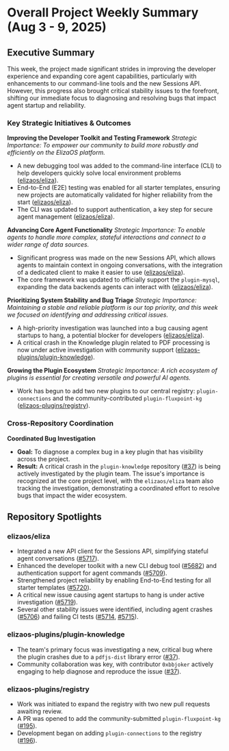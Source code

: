 # Overall Project Weekly Summary (Aug 3 - 9, 2025)

## Executive Summary
This week, the project made significant strides in improving the developer experience and expanding core agent capabilities, particularly with enhancements to our command-line tools and the new Sessions API. However, this progress also brought critical stability issues to the forefront, shifting our immediate focus to diagnosing and resolving bugs that impact agent startup and reliability.

### Key Strategic Initiatives & Outcomes

**Improving the Developer Toolkit and Testing Framework**
*Strategic Importance: To empower our community to build more robustly and efficiently on the ElizaOS platform.*
- A new debugging tool was added to the command-line interface (CLI) to help developers quickly solve local environment problems ([elizaos/eliza](https://github.com/elizaos/eliza)).
- End-to-End (E2E) testing was enabled for all starter templates, ensuring new projects are automatically validated for higher reliability from the start ([elizaos/eliza](https://github.com/elizaos/eliza)).
- The CLI was updated to support authentication, a key step for secure agent management ([elizaos/eliza](https://github.com/elizaos/eliza)).

**Advancing Core Agent Functionality**
*Strategic Importance: To enable agents to handle more complex, stateful interactions and connect to a wider range of data sources.*
- Significant progress was made on the new Sessions API, which allows agents to maintain context in ongoing conversations, with the integration of a dedicated client to make it easier to use ([elizaos/eliza](https://github.com/elizaos/eliza)).
- The core framework was updated to officially support the `plugin-mysql`, expanding the data backends agents can interact with ([elizaos/eliza](https://github.com/elizaos/eliza)).

**Prioritizing System Stability and Bug Triage**
*Strategic Importance: Maintaining a stable and reliable platform is our top priority, and this week we focused on identifying and addressing critical issues.*
- A high-priority investigation was launched into a bug causing agent startups to hang, a potential blocker for developers ([elizaos/eliza](https://github.com/elizaos/eliza)).
- A critical crash in the Knowledge plugin related to PDF processing is now under active investigation with community support ([elizaos-plugins/plugin-knowledge](https://github.com/elizaos-plugins/plugin-knowledge)).

**Growing the Plugin Ecosystem**
*Strategic Importance: A rich ecosystem of plugins is essential for creating versatile and powerful AI agents.*
- Work has begun to add two new plugins to our central registry: `plugin-connections` and the community-contributed `plugin-fluxpoint-kg` ([elizaos-plugins/registry](https://github.com/elizaos-plugins/registry)).

### Cross-Repository Coordination

**Coordinated Bug Investigation**
- **Goal:** To diagnose a complex bug in a key plugin that has visibility across the project.
- **Result:** A critical crash in the `plugin-knowledge` repository ([#37](https://github.com/elizaos-plugins/plugin-knowledge/issues/37)) is being actively investigated by the plugin team. The issue's importance is recognized at the core project level, with the `elizaos/eliza` team also tracking the investigation, demonstrating a coordinated effort to resolve bugs that impact the wider ecosystem.

## Repository Spotlights

### elizaos/eliza
- Integrated a new API client for the Sessions API, simplifying stateful agent conversations ([#5717](https://github.com/elizaos/eliza/pull/5717)).
- Enhanced the developer toolkit with a new CLI debug tool ([#5682](https://github.com/elizaos/eliza/pull/5682)) and authentication support for agent commands ([#5709](https://github.com/elizaos/eliza/pull/5709)).
- Strengthened project reliability by enabling End-to-End testing for all starter templates ([#5720](https://github.com/elizaos/eliza/pull/5720)).
- A critical new issue causing agent startups to hang is under active investigation ([#5719](https://github.com/elizaos/eliza/issues/5719)).
- Several other stability issues were identified, including agent crashes ([#5706](https://github.com/elizaos/eliza/issues/5706)) and failing CI tests ([#5714](https://github.com/elizaos/eliza/issues/5714), [#5715](https://github.com/elizaos/eliza/issues/5715)).

### elizaos-plugins/plugin-knowledge
- The team's primary focus was investigating a new, critical bug where the plugin crashes due to a `pdfjs-dist` library error ([#37](https://github.com/elizaos-plugins/plugin-knowledge/issues/37)).
- Community collaboration was key, with contributor `0xbbjoker` actively engaging to help diagnose and reproduce the issue ([#37](https://github.com/elizaos-plugins/plugin-knowledge/issues/37)).

### elizaos-plugins/registry
- Work was initiated to expand the registry with two new pull requests awaiting review.
- A PR was opened to add the community-submitted `plugin-fluxpoint-kg` ([#195](https://github.com/elizaos-plugins/registry/pull/195)).
- Development began on adding `plugin-connections` to the registry ([#196](https://github.com/elizaos-plugins/registry/pull/196)).